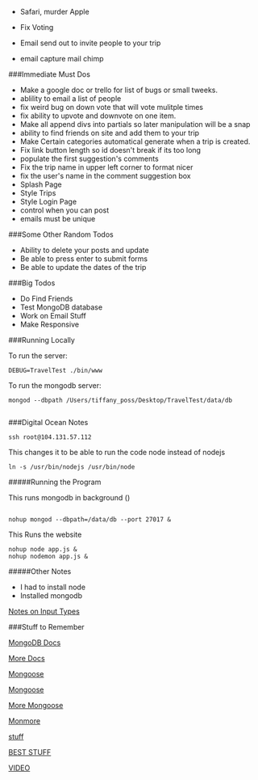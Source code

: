 * Safari, murder Apple
* Fix Voting
* Email send out to invite people to your trip

* email capture mail chimp




###Immediate Must Dos

* Make a google doc or trello for list of bugs or small tweeks.
* ablility to email a list of people
* fix weird bug on down vote that will vote mulitple times
* fix ability to upvote and downvote on one item.
* Make all append divs into partials so later manipulation will be a snap
* ability to find friends on site and add them to your trip
* Make Certain categories automatical generate when a trip is created.
* Fix link button length so id doesn't break if its too long
* populate the first suggestion's comments
* Fix the trip name in upper left corner to format nicer
* fix the user's name in the comment suggestion box
* Splash Page
* Style Trips
* Style Login Page
* control when you can post
* emails must be unique




###Some Other Random Todos

* Ability to delete  your posts and update
* Be able to press enter to submit forms
* Be able to update the dates of the trip

###Big Todos


* Do Find Friends
* Test MongoDB database
* Work on Email Stuff
* Make Responsive

###Running Locally

To run the server:

```
DEBUG=TravelTest ./bin/www

```

To run the mongodb server:

```
mongod --dbpath /Users/tiffany_poss/Desktop/TravelTest/data/db


```


###Digital Ocean Notes

```
ssh root@104.131.57.112

```

This changes it to be able to run the code node instead of nodejs


```
ln -s /usr/bin/nodejs /usr/bin/node

```

#####Running the Program

This runs mongodb in background ()

```

nohup mongod --dbpath=/data/db --port 27017 &

```

This Runs the website

```
nohup node app.js &
nohup nodemon app.js &

```

#####Other Notes

* I had to install node
* Installed mongodb

[Notes on Input Types](http://www.w3schools.com/html/html_form_input_types.asp)



###Stuff to Remember


[MongoDB Docs](http://docs.mongodb.org/manual/core/crud-introduction/)

[More Docs](http://docs.mongodb.org/manual/reference/glossary/#term-collection)

[Mongoose](http://mongoosejs.com/docs/index.html)

[Mongoose](http://mongoosejs.com/docs/guide.html)

[More Mongoose](http://mongoosejs.com/docs/index.html)

[Monmore](http://mongoosejs.com/docs/guide.html)

[stuff](https://github.com/Automattic/mongoose)

[BEST STUFF](http://adrianmejia.com/blog/2014/10/01/creating-a-restful-api-tutorial-with-nodejs-and-mongodb/)

[VIDEO](https://www.youtube.com/watch?v=5e1NEdfs4is)